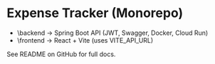 ﻿# Expense Tracker (Monorepo)

- \backend  → Spring Boot API (JWT, Swagger, Docker, Cloud Run)
- \frontend → React + Vite (uses VITE_API_URL)

See README on GitHub for full docs.
